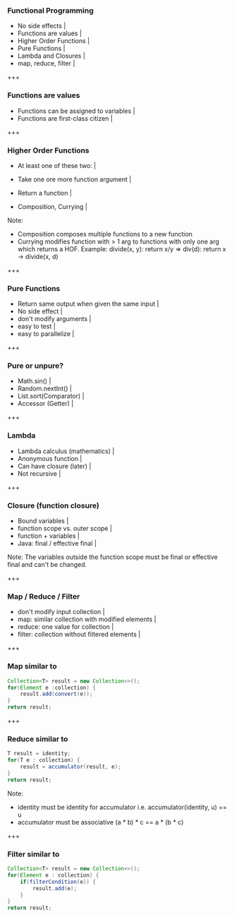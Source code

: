 ### Functional Programming

- No side effects |
- Functions are values |
- Higher Order Functions |
- Pure Functions |
- Lambda and Closures |
- map, reduce, filter |

+++

### Functions are values

- Functions can be assigned to variables |
- Functions are first-class citizen |

+++

### Higher Order Functions

- At least one of these two: |
- Take one ore more function argument |
- Return a function |

- Composition, Currying |

Note:
- Composition composes multiple functions 
  to a new function
- Currying modifies function with > 1 arg
  to functions with only one arg which 
  returns a HOF. 
  Example: divide(x, y): return x/y
   => div(d): return x -> divide(x, d) 

+++

### Pure Functions

- Return same output when given the same input |
- No side effect |
- don't modify arguments |
- easy to test |
- easy to parallelize |

+++

### Pure or unpure?

- Math.sin() |
- Random.nextInt() |
- List.sort(Comparator) |
- Accessor (Getter) |

+++

### Lambda 

- Lambda calculus (mathematics) | 
- Anonymous function |
- Can have closure (later) |
- Not recursive |

+++

### Closure (function closure)

- Bound variables |
- function scope vs. outer scope |
- function + variables |
- Java: final / effective final | 

Note:
The variables outside the function scope
must be final or effective final and can't
be changed. 

+++ 

### Map / Reduce / Filter

- don't modify input collection |
- map: similar collection with modified elements |
- reduce: one value for collection |
- filter: collection without filtered elements |  

+++

### Map similar to

```java
Collection<T> result = new Collection<>();
for(Element e :collection) {
    result.add(convert(e));
}
return result;
```

+++

### Reduce similar to

```java
T result = identity;
for(T e : collection) {
    result = accumulator(result, e);
}
return result;
```

Note:
- identity must be identity for accumulator
  i.e. accumulator(identity, u) == u
- accumulator must be associative 
  (a * b) * c == a * (b * c)

+++

### Filter similar to

```java
Collection<T> result = new Collection<>();
for(Element e : collection) {
    if(filterCondition(e)) {
        result.add(e);
    }
}
return result;
```

